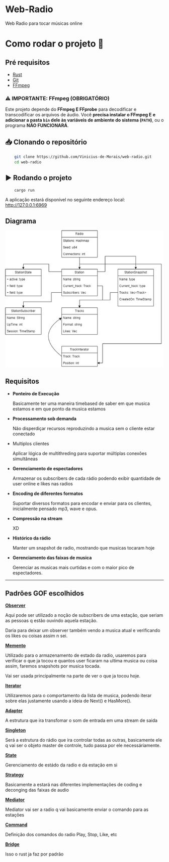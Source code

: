 # Web-Radio

Web Radio para tocar músicas online

# Como rodar o projeto 🚀


## Pré requisitos

 - [Rust](https://www.rust-lang.org/tools/install)
 - [Git](https://git-scm.com/downloads)
 - [FFmpeg](https://ffmpeg.org/download.html)

### ⚠️ IMPORTANTE: **FFmpeg (OBRIGATÓRIO)**

Este projeto depende do **FFmpeg E FFprobe** para decodificar e transcodificar os arquivos de áudio.
Você **precisa instalar o FFmpeg E** **e adicionar a pasta `bin` dele às variáveis de ambiente do sistema (`PATH`)**, ou o programa **NÃO FUNCIONARÁ**.

 ## 📥 Clonando o repositório

```bash
    git clone https://github.com/Vinicius-de-Morais/web-radio.git
    cd web-radio
```
 ## ▶️ Rodando o projeto

```bash
    cargo run
```
A aplicação estará disponível no seguinte endereço local:
http://127.0.0.1:6969

## Diagrama

![Texto alternativo](Diagrama.png)

## **Requisitos**

- **Ponteiro de Execução**

    Basicamente ter uma maneira timebased de saber em que musica estamos e em que ponto da musica estamos

- **Processamento sob demanda**

    Não disperdiçar recursos reproduzindo a musica sem o cliente estar conectado

- Multiplos clientes

    Aplicar lógica de multithreding para suportar múltiplas conexões simultâneas

- **Gerenciamento de espectadores**

    Armazenar os subscribers de cada rádio podendo exibir quantidade de user online e likes nas radios

- **Encoding de diferentes formatos**

    Suportar diversos formatos para encodar e enviar para os clientes, inicialmente pensado mp3, wave e opus.

- **Compressão na stream**

    XD

- **Histórico da rádio**

    Manter um snapshot de radio, mostrando que musicas tocaram hoje

- **Gerenciamento das faixas de musica**

    Gerenciar as musicas mais curtidas e com o maior pico de espectadores.

---

## Padrões GOF escolhidos

[**Observer**](https://refactoring.guru/design-patterns/observer)

Aqui pode ser utilizado a noção de subscribers de uma estação, que seriam as pessoas q estão ouvindo aquela estação.

Daria para deixar um observer também vendo a musica atual e verificando os likes ou coisas assim n sei.

[**Memento**](https://refactoring.guru/design-patterns/memento)

Utilizado para o armazenamento de estado da radio, usaremos para verificar o que ja tocou e quantos user ficaram na ultima musica ou coisa assim, faremos snapshots por musica tocada.

Vai ser usada principalmente na parte de ver o que ja tocou hoje.

[**Iterator**](https://refactoring.guru/design-patterns/iterator)

Utilizaremos para o comportamento da lista de musica, podendo iterar sobre elas justamente usando a ideia de Next() e HasMore().

[**Adapter**](https://refactoring.guru/design-patterns/adapter)

A estrutura que ira transfomar o som de entrada em uma stream de saida

[**Singleton**](https://refactoring.guru/design-patterns/singleton)

Será a estrutura do rádio que ira controlar todas as outras, basicamente ele q vai ser o objeto master de controle, tudo passa por ele necessáriamente.

[**State**](https://refactoring.guru/design-patterns/state)

Gerenciamento de estádo da radio e da estação em si

[**Strategy**](https://refactoring.guru/design-patterns/strategy)

Basicamente a estará nas diferentes implementações de coding e deconging das faixas de audio

[**Mediator**](https://refactoring.guru/design-patterns/mediator)

Mediator vai ser a radio q vai basicamente enviar o comando para as estações

[**Command**](https://refactoring.guru/design-patterns/command)

Definição dos comandos do radio Play, Stop, Like, etc

[**Bridge**](https://refactoring.guru/design-patterns/bridge)

Isso o rust ja faz por padrão
